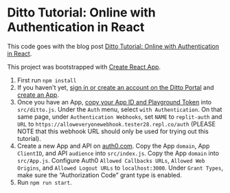 # Ditto Tutorial: Online with Authentication in React

This code goes with the blog post [Ditto Tutorial: Online with Authentication in React](INSERT_URL_HERE).

This project was bootstrapped with [Create React App](https://github.com/facebook/create-react-app).

1. First run `npm install`
2. If you haven't yet, [sign in or create an account on the Ditto Portal](https://docs.ditto.live/onboarding#-pBMP) and [create an App](https://docs.ditto.live/onboarding#-Mh5i).
3. Once you have an App, [copy your App ID and Playground Token](https://docs.ditto.live/onboarding#s1Ovv) into `src/ditto.js`. Under the `Auth` menu, select `with Authentication`. On that same page, under `Authentication Webhooks`, set `NAME` to `replit-auth` and `URL` to `https://alloweveryonewebhook.tester28.repl.co/auth` (PLEASE NOTE that this webhook URL should only be used for trying out this tutorial).
4. Create a new App and API on [auth0.com](https://auth0.com). Copy the App `domain`, App `ClientID`, and API `audience` into `src/index.js`. Copy the App `domain` into `src/App.js`. Configure Auth0 `Allowed Callbacks URLs`, `Allowed Web Origins`, and `Allowed Logout URLs` to `localhost:3000`. Under `Grant Types`, make sure the “Authorization Code” grant type is enabled.
5. Run `npm run start`.
